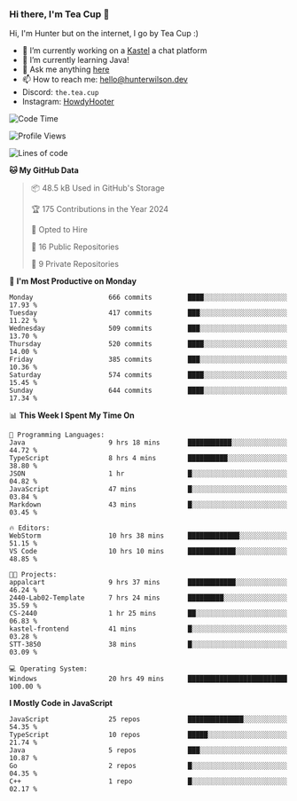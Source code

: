 ### Hi there, I'm Tea Cup 👋 

Hi, I'm Hunter but on the internet, I go by Tea Cup :)

- 🔭 I’m currently working on a [Kastel](https://github.com/KastelApp) a chat platform
- 🌱 I’m currently learning Java!
- 💬 Ask me anything [here](https://github.com/TheTeaCup/TheTeaCup/issues)
- 📫 How to reach me: [hello@hunterwilson.dev](mailto:hello@hunterwilson.dev)
- Discord: `the.tea.cup`
- Instagram: [HowdyHooter](https://instagram.com/HowdyHooter)

<!--START_SECTION:waka-->
![Code Time](http://img.shields.io/badge/Code%20Time-477%20hrs%2017%20mins-blue)

![Profile Views](http://img.shields.io/badge/Profile%20Views-1-blue)

![Lines of code](https://img.shields.io/badge/From%20Hello%20World%20I%27ve%20Written-1.0%20million%20lines%20of%20code-blue)

**🐱 My GitHub Data** 

> 📦 48.5 kB Used in GitHub's Storage 
 > 
> 🏆 175 Contributions in the Year 2024
 > 
> 💼 Opted to Hire
 > 
> 📜 16 Public Repositories 
 > 
> 🔑 9 Private Repositories 
 > 
📅 **I'm Most Productive on Monday** 

```text
Monday                   666 commits         ████░░░░░░░░░░░░░░░░░░░░░   17.93 % 
Tuesday                  417 commits         ███░░░░░░░░░░░░░░░░░░░░░░   11.22 % 
Wednesday                509 commits         ███░░░░░░░░░░░░░░░░░░░░░░   13.70 % 
Thursday                 520 commits         ████░░░░░░░░░░░░░░░░░░░░░   14.00 % 
Friday                   385 commits         ███░░░░░░░░░░░░░░░░░░░░░░   10.36 % 
Saturday                 574 commits         ████░░░░░░░░░░░░░░░░░░░░░   15.45 % 
Sunday                   644 commits         ████░░░░░░░░░░░░░░░░░░░░░   17.34 % 
```


📊 **This Week I Spent My Time On** 

```text
💬 Programming Languages: 
Java                     9 hrs 18 mins       ███████████░░░░░░░░░░░░░░   44.72 % 
TypeScript               8 hrs 4 mins        ██████████░░░░░░░░░░░░░░░   38.80 % 
JSON                     1 hr                █░░░░░░░░░░░░░░░░░░░░░░░░   04.82 % 
JavaScript               47 mins             █░░░░░░░░░░░░░░░░░░░░░░░░   03.84 % 
Markdown                 43 mins             █░░░░░░░░░░░░░░░░░░░░░░░░   03.45 % 

🔥 Editors: 
WebStorm                 10 hrs 38 mins      █████████████░░░░░░░░░░░░   51.15 % 
VS Code                  10 hrs 10 mins      ████████████░░░░░░░░░░░░░   48.85 % 

🐱‍💻 Projects: 
appalcart                9 hrs 37 mins       ████████████░░░░░░░░░░░░░   46.24 % 
2440-Lab02-Template      7 hrs 24 mins       █████████░░░░░░░░░░░░░░░░   35.59 % 
CS-2440                  1 hr 25 mins        ██░░░░░░░░░░░░░░░░░░░░░░░   06.83 % 
kastel-frontend          41 mins             █░░░░░░░░░░░░░░░░░░░░░░░░   03.28 % 
STT-3850                 38 mins             █░░░░░░░░░░░░░░░░░░░░░░░░   03.09 % 

💻 Operating System: 
Windows                  20 hrs 49 mins      █████████████████████████   100.00 % 
```

**I Mostly Code in JavaScript** 

```text
JavaScript               25 repos            ██████████████░░░░░░░░░░░   54.35 % 
TypeScript               10 repos            █████░░░░░░░░░░░░░░░░░░░░   21.74 % 
Java                     5 repos             ███░░░░░░░░░░░░░░░░░░░░░░   10.87 % 
Go                       2 repos             █░░░░░░░░░░░░░░░░░░░░░░░░   04.35 % 
C++                      1 repo              █░░░░░░░░░░░░░░░░░░░░░░░░   02.17 % 
```




<!--END_SECTION:waka-->

